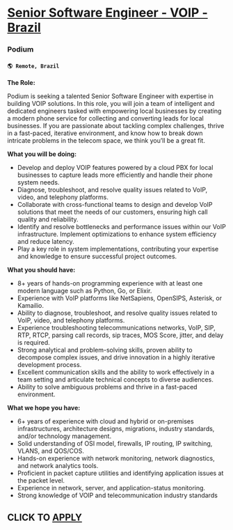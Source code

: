 # [Senior Software Engineer - VOIP - Brazil](https://www.remotewlb.com/apply/senior-software-engineer-voip-brazil)  
### Podium  
#### `🌎 Remote, Brazil`  

**The Role:**

Podium is seeking a talented Senior Software Engineer with expertise in building VOIP solutions. In this role, you will join a team of intelligent and dedicated engineers tasked with empowering local businesses by creating a modern phone service for collecting and converting leads for local businesses. If you are passionate about tackling complex challenges, thrive in a fast-paced, iterative environment, and know how to break down intricate problems in the telecom space, we think you’ll be a great fit.

**What you will be doing:**

  * Develop and deploy VOIP features powered by a cloud PBX for local businesses to capture leads more efficiently and handle their phone system needs.
  * Diagnose, troubleshoot, and resolve quality issues related to VoIP, video, and telephony platforms.
  * Collaborate with cross-functional teams to design and develop VoIP solutions that meet the needs of our customers, ensuring high call quality and reliability.
  * Identify and resolve bottlenecks and performance issues within our VoIP infrastructure. Implement optimizations to enhance system efficiency and reduce latency.
  * Play a key role in system implementations, contributing your expertise and knowledge to ensure successful project outcomes.

**What you should have:**

  * 8+ years of hands-on programming experience with at least one modern language such as Python, Go, or Elixir.
  * Experience with VoIP platforms like NetSapiens, OpenSIPS, Asterisk, or Kamailio.
  * Ability to diagnose, troubleshoot, and resolve quality issues related to VoIP, video, and telephony platforms.
  * Experience troubleshooting telecommunications networks, VoIP, SIP, RTP, RTCP, parsing call records, sip traces, MOS Score, jitter, and delay is required.
  * Strong analytical and problem-solving skills, proven ability to decompose complex issues, and drive innovation in a highly iterative development process.
  * Excellent communication skills and the ability to work effectively in a team setting and articulate technical concepts to diverse audiences.
  * Ability to solve ambiguous problems and thrive in a fast-paced environment.

**What we hope you have:**

  * 6+ years of experience with cloud and hybrid or on-premises infrastructures, architecture designs, migrations, industry standards, and/or technology management.
  * Solid understanding of OSI model, firewalls, IP routing, IP switching, VLANS, and QOS/COS.
  * Hands-on experience with network monitoring, network diagnostics, and network analytics tools.
  * Proficient in packet capture utilities and identifying application issues at the packet level.
  * Experience in network, server, and application-status monitoring.
  * Strong knowledge of VOIP and telecommunication industry standards

  
## CLICK TO [APPLY](https://www.remotewlb.com/apply/senior-software-engineer-voip-brazil)

